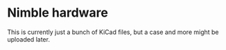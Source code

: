# Nimble hardware
This is currently just a bunch of KiCad files, but a case and more might be uploaded later.
